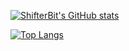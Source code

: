 [![ShifterBit's GitHub stats](https://github-readme-stats.vercel.app/api?username=ShifterBit)](https://github.com/anuraghazra/github-readme-stats)

[![Top Langs](https://github-readme-stats.vercel.app/api/top-langs/?username=ShifterBit)](https://github.com/anuraghazra/github-readme-stats)

<!--
**ShifterBit/ShifterBit** is a ✨ _special_ ✨ repository because its `README.md` (this file) appears on your GitHub profile.

Here are some ideas to get you started:

- 🔭 I’m currently working on ...
- 🌱 I’m currently learning ...
...- 👯 I’m looking to collaborate on ...
- 🤔 I’m looking for help with ...
- 💬 Ask me about ...
- 📫 How to reach me: ...
- 😄 Pronouns: ...
- ⚡ Fun fact: ...
-->
